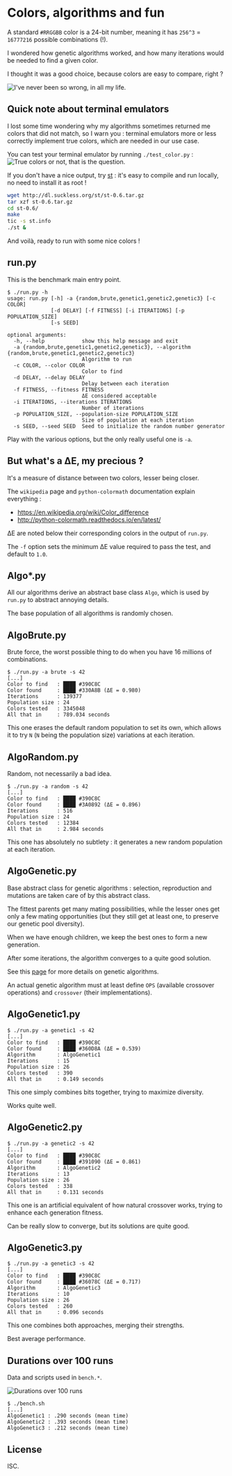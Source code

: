 # Colors, algorithms and fun

A standard `#RRGGBB` color is a 24-bit number, meaning it has `256^3` = `16777216` possible combinations (!).

I wondered how genetic algorithms worked, and how many iterations would be needed to find a given color.

I thought it was a good choice, because colors are easy to compare, right ?

![I've never been so wrong, in all my life.](wrong.jpg)

## Quick note about terminal emulators

I lost some time wondering why my algorithms sometimes returned me colors that did not match, so I warn you : terminal emulators more or less correctly implement true colors, which are needed in our use case.

You can test your terminal emulator by running `./test_color.py` :
![True colors or not, that is the question.](test_color.png)

If you don't have a nice output, try [st](http://st.suckless.org/) : it's easy to compile and run locally, no need to install it as root !
```bash
wget http://dl.suckless.org/st/st-0.6.tar.gz
tar xzf st-0.6.tar.gz
cd st-0.6/
make
tic -s st.info
./st &
```
And voilà, ready to run with some nice colors !

## run.py

This is the benchmark main entry point.

```
$ ./run.py -h
usage: run.py [-h] -a {random,brute,genetic1,genetic2,genetic3} [-c COLOR]
              [-d DELAY] [-f FITNESS] [-i ITERATIONS] [-p POPULATION_SIZE]
              [-s SEED]

optional arguments:
  -h, --help            show this help message and exit
  -a {random,brute,genetic1,genetic2,genetic3}, --algorithm {random,brute,genetic1,genetic2,genetic3}
                        Algorithm to run
  -c COLOR, --color COLOR
                        Color to find
  -d DELAY, --delay DELAY
                        Delay between each iteration
  -f FITNESS, --fitness FITNESS
                        ΔE considered acceptable
  -i ITERATIONS, --iterations ITERATIONS
                        Number of iterations
  -p POPULATION_SIZE, --population-size POPULATION_SIZE
                        Size of population at each iteration
  -s SEED, --seed SEED  Seed to initialize the random number generator
```

Play with the various options, but the only really useful one is `-a`.

## But what's a ΔE, my precious ?

It's a measure of distance between two colors, lesser being closer.

The `wikipedia` page and `python-colormath` documentation explain everything :
* https://en.wikipedia.org/wiki/Color_difference
* http://python-colormath.readthedocs.io/en/latest/

ΔE are noted below their corresponding colors in the output of `run.py`.

The `-f` option sets the minimum ΔE value required to pass the test, and default to `1.0`.

## Algo*.py

All our algorithms derive an abstract base class `Algo`, which is used by `run.py` to abstract annoying details.

The base population of all algorithms is randomly chosen.

## AlgoBrute.py

Brute force, the worst possible thing to do when you have 16 millions of combinations.

```
$ ./run.py -a brute -s 42
[...]
Color to find   : ████ #390C8C
Color found     : ████ #330A8B (ΔE = 0.980)
Iterations      : 139377
Population size : 24
Colors tested   : 3345048
All that in     : 789.034 seconds
```

This one erases the default random population to set its own, which allows it to try `N` (`N` being the population size) variations at each iteration.

## AlgoRandom.py

Random, not necessarily a bad idea.

```
$ ./run.py -a random -s 42
[...]
Color to find   : ████ #390C8C
Color found     : ████ #3A0892 (ΔE = 0.896)
Iterations      : 516
Population size : 24
Colors tested   : 12384
All that in     : 2.984 seconds
```

This one has absolutely no subtlety : it generates a new random population at each iteration.

## AlgoGenetic.py

Base abstract class for genetic algorithms : selection, reproduction and mutations are taken care of by this abstract class.

The fittest parents get many mating possibilities, while the lesser ones get only a few mating opportunities (but they still get at least one, to preserve our genetic pool diversity).

When we have enough children, we keep the best ones to form a new generation.

After some iterations, the algorithm converges to a quite good solution.

See this [page](https://en.wikipedia.org/wiki/Genetic_algorithm) for more details on genetic algorithms.

An actual genetic algorithm must at least define `OPS` (available crossover operations) and `crossover` (their implementations).

## AlgoGenetic1.py

```
$ ./run.py -a genetic1 -s 42
[...]
Color to find   : ████ #390C8C
Color found     : ████ #360D8A (ΔE = 0.539)
Algorithm       : AlgoGenetic1
Iterations      : 15
Population size : 26
Colors tested   : 390
All that in     : 0.149 seconds
```

This one simply combines bits together, trying to maximize diversity.

Works quite well.

## AlgoGenetic2.py

```
$ ./run.py -a genetic2 -s 42
[...]
Color to find   : ████ #390C8C
Color found     : ████ #391090 (ΔE = 0.861)
Algorithm       : AlgoGenetic2
Iterations      : 13
Population size : 26
Colors tested   : 338
All that in     : 0.131 seconds
```

This one is an artificial equivalent of how natural crossover works, trying to enhance each generation fitness.

Can be really slow to converge, but its solutions are quite good.

## AlgoGenetic3.py

```
$ ./run.py -a genetic3 -s 42
[...]
Color to find   : ████ #390C8C
Color found     : ████ #36078C (ΔE = 0.717)
Algorithm       : AlgoGenetic3
Iterations      : 10
Population size : 26
Colors tested   : 260
All that in     : 0.096 seconds
```

This one combines both approaches, merging their strengths.

Best average performance.

## Durations over 100 runs

Data and scripts used in `bench.*`.

![Durations over 100 runs](bench.png)

```
$ ./bench.sh
[...]
AlgoGenetic1 : .290 seconds (mean time)
AlgoGenetic2 : .393 seconds (mean time)
AlgoGenetic3 : .212 seconds (mean time)
```

## License

ISC.
